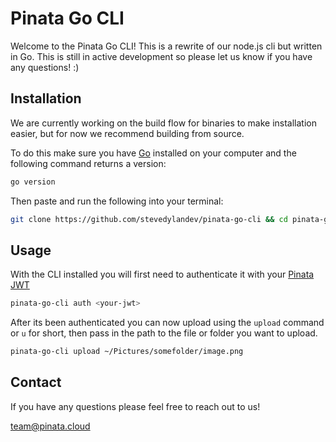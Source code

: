 # Pinata Go CLI

Welcome to the Pinata Go CLI! This is a rewrite of our node.js cli but written in Go. This is still in active development so please let us know if you have any questions! :) 

## Installation

We are currently working on the build flow for binaries to make installation easier, but for now we recommend building from source.

To do this make sure you have [Go](https://go.dev/) installed on your computer and the following command returns a version:
```bash
go version
```

Then paste and run the following into your terminal:

```bash
git clone https://github.com/stevedylandev/pinata-go-cli && cd pinata-go-cli && go install .
```

## Usage

With the CLI installed you will first need to authenticate it with your [Pinata JWT](https://docs.pinata.cloud/docs/api-keys)

```bash
pinata-go-cli auth <your-jwt>
```

After its been authenticated you can now upload using the `upload` command or `u` for short, then pass in the path to the file or folder you want to upload.

```bash
pinata-go-cli upload ~/Pictures/somefolder/image.png
```

## Contact 

If you have any questions please feel free to reach out to us! 

[team@pinata.cloud](mailto:team@pinata.cloud)
